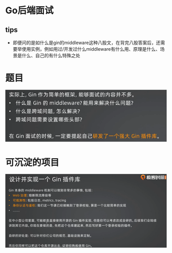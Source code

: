 # Go后端面试

## tips

- 即便问的是如什么是gin的middleware这种八股文，在背完八股答案后，还需要举使用实例，例如用过/开发过什么middleware有什么用、原理是什么、场景是什么、自己的有什么特殊之处



# 题目

![image-20250422210831315](../images/image-20250422210831315.png)



# 可沉淀的项目

![image-20250422211146749](../images/image-20250422211146749.png)